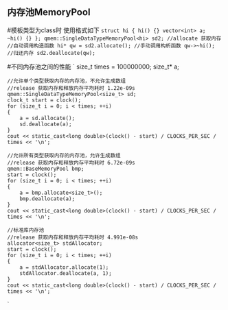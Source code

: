 ## 内存池MemoryPool

#模板类型为class时 使用格式如下
`
	struct hi
	{
		hi() {}
		vector<int> a;
		~hi() {}
	};
	qmem::SingleDataTypeMemoryPool<hi> sd2;
	//allocate 获取内存
	//自动调用构造函数
	hi* qw = sd2.allocate();
	//手动调用构析函数
	qw->~hi();
	//归还内存
	sd2.deallocate(qw);
`

#不同内存池之间的性能
`
  size_t times = 100000000;
	size_t* a;

	//允许单个类型获取内存的内存池，不允许生成数组
	//release 获取内存和释放内存平均耗时 1.22e-09s
	qmem::SingleDataTypeMemoryPool<size_t> sd;
	clock_t start = clock();
	for (size_t i = 0; i < times; ++i)
	{
		a = sd.allocate();
		sd.deallocate(a);
	}
	cout << static_cast<long double>(clock() - start) / CLOCKS_PER_SEC / times << '\n';

	//允许所有类型获取内存的内存池，允许生成数组
	//release 获取内存和释放内存平均耗时 6.72e-09s
	qmem::BaseMemoryPool bmp;
	start = clock();
	for (size_t i = 0; i < times; ++i)
	{
		a = bmp.allocate<size_t>();
		bmp.deallocate(a);
	}
	cout << static_cast<long double>(clock() - start) / CLOCKS_PER_SEC / times << '\n';

	//标准库内存池
	//release 获取内存和释放内存平均耗时 4.991e-08s
	allocator<size_t> stdAllocator;
	start = clock();
	for (size_t i = 0; i < times; ++i)
	{
		a = stdAllocator.allocate(1);
		stdAllocator.deallocate(a, 1);
	}
	cout << static_cast<long double>(clock() - start) / CLOCKS_PER_SEC / times << '\n';
`
